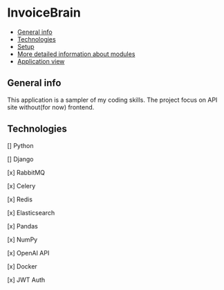 # InvoiceBrain

- [General info](#general-info)
- [Technologies](#technologies)
- [Setup](#setup)
- [More detailed information about modules](#more-detailed-information-about-modules)
- [Application view](#application-view)

## General info

This application is a sampler of my coding skills.
The project focus on API site without(for now) frontend.

## Technologies

[] Python

[] Django

[x] RabbitMQ

[x] Celery

[x] Redis

[x] Elasticsearch

[x] Pandas

[x] NumPy

[x] OpenAI API

[x] Docker

[x] JWT Auth
